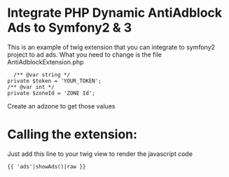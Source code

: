 # Integrate PHP Dynamic AntiAdblock Ads to Symfony2 & 3
This is an example of twig extension that you can integrate to symfony2 project to ad ads. What you need to change is the file AntiAdblockExtension.php

      /** @var string */
    private $token = 'YOUR_TOKEN';
    /** @var int */
    private $zoneId = 'ZONE Id';
    
Create an adzone to get those values

# Calling the extension:
Just add this line to your twig view to render the javascript code
   
    {{ 'ads'|showAds()|raw }}
